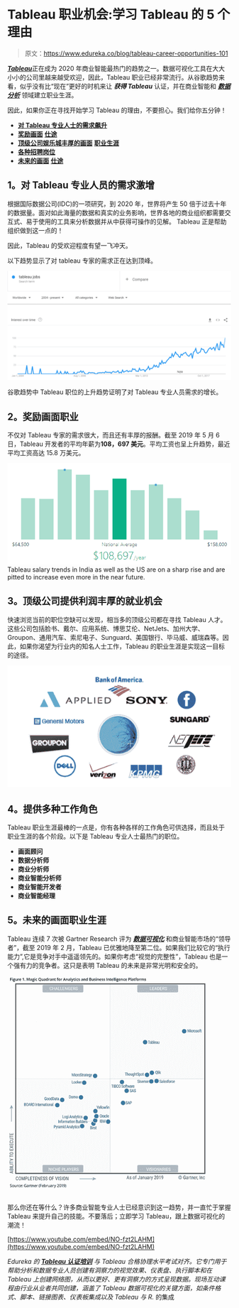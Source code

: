 # Tableau 职业机会:学习 Tableau 的 5 个理由

> 原文：<https://www.edureka.co/blog/tableau-career-opportunities-101>

[***Tableau***](https://www.edureka.co/blog/tableau-tutorial/)正在成为 2020 年商业智能最热门的趋势之一。数据可视化工具在大大小小的公司里越来越受欢迎，因此，Tableau 职业已经非常流行。从谷歌趋势来看，似乎没有比“现在”更好的时机来让 ***获得 Tableau*** 认证，并在商业智能和 ***[数据分析](https://www.edureka.co/blog/what-is-data-analytics/)*** 领域建立职业生涯。

因此，如果你正在寻找开始学习 Tableau 的理由，不要担心。我们给你五分钟！

*   [**对 Tableau 专业人士的需求飙升**](#demandfortableauprofessionals)
*   [**奖励画面**](#rewardingcareersintableau) **[仕途](#rewardingcareersintableau)**
*   [**顶级公司娱乐城丰厚的画面**](#tableautopcompanies) **[职业生涯](#tableautopcompanies)**
*   [**各种招聘岗位**](#tableaujobroles)
*   [**未来的画面**](#futurecareersintableau) **[仕途](#futurecareersintableau)**

## **1。对 Tableau 专业人员的需求激增**

根据国际数据公司(IDC)的一项研究，到 2020 年，世界将产生 50 倍于过去十年的数据量。面对如此海量的数据和真实的业务影响，世界各地的商业组织都需要交互式、易于使用的工具来分析数据并从中获得可操作的见解。 Tableau 正是帮助组织做到这一点的！

因此，Tableau 的受欢迎程度有望一飞冲天。

以下趋势显示了对 tableau 专家的需求正在达到顶峰。

![Tableau Careers Google Trends - Tableau Careers - Edureka](img/85d0aaad381491856bdf25a4c009c81b.png)

谷歌趋势中 Tableau 职位的上升趋势证明了对 Tableau 专业人员需求的增长。

## **2。奖励画面职业**

不仅对 Tableau 专家的需求很大，而且还有丰厚的报酬。截至 2019 年 5 月 6 日，Tableau 开发者的平均年薪为**108，697 美元**。平均工资也呈上升趋势，最近平均工资高达 15.8 万美元。

![Tableau Average Salary - Tableau Careers - Edureka](img/11d49180f3b81bf8127aebcaafaab516.png)Tableau salary trends in India as well as the US are on a sharp rise and are pitted to increase even more in the near future.

## **3。顶级公司提供利润丰厚的就业机会**

快速浏览当前的职位空缺可以发现，相当多的顶级公司都在寻找 Tableau 人才。这些公司包括脸书、戴尔、应用系统、博思艾伦、NetJets、加州大学、Groupon、通用汽车、索尼电子、Sunguard、美国银行、毕马威、威瑞森等。因此，如果你渴望为行业内的知名人士工作，Tableau 的职业生涯是实现这一目标的途径。

![Tableau Companies - Tableau Careers - Edureka](img/24f70789774f565299316f4fa9039793.png)

## 4。提供多种工作角色

Tableau 职业生涯最棒的一点是，你有各种各样的工作角色可供选择，而且处于职业生涯的各个阶段。以下是 Tableau 专业人士最热门的职位。

*   **画面顾问**
*   **数据分析师**
*   **商业分析师**
*   **商业智能分析师**
*   **商业智能开发者**
*   **商业智能经理**

## **5。未来的画面职业生涯**

Tableau 连续 7 次被 Gartner Research 评为 [***数据可视化***](https://www.edureka.co/blog/what-is-tableau/) 和商业智能市场的“领导者”，截至 2019 年 2 月，Tableau 已优雅地降至第二位。如果我们比较它的“执行能力”,它是竞争对手中遥遥领先的。如果你考虑“视觉的完整性”，Tableau 也是一个强有力的竞争者。这只是表明 Tableau 的未来是非常光明和安全的。

![Gartner's Magic Quadrant - Tableau Careers - Edureka](img/187cac91385f3273eb11d7bdc5415b4f.png)

那么你还在等什么？许多商业智能专业人士已经意识到这一趋势，并一直忙于掌握 Tableau 来提升自己的技能。不要落后；立即学习 Tableau，跟上数据可视化的潮流！

[https://www.youtube.com/embed/NO-fzt2LAHM](https://www.youtube.com/embed/NO-fzt2LAHM)

*Edureka 的 [**Tableau 认证培训**](https://www.edureka.co/tableau-certification-training) 与 Tableau 合格协理水平考试对齐。它专门用于帮助分析和数据专业人员创建有洞察力的视觉效果、仪表盘、执行脚本和在 Tableau 上创建网络图，从而以更好、更有洞察力的方式呈现数据。现场互动课程由行业从业者共同创建，涵盖了 Tableau 数据可视化的关键方面，如条件格式、脚本、链接图表、仪表板集成以及 Tableau 与 R.* 的集成